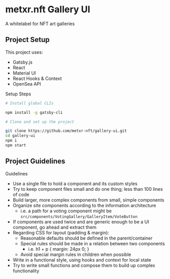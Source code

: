 # metxr.nft Gallery UI

A whitelabel for NFT art galleries

## Project Setup

This project uses:
- Gatsby.js
- React
- Material UI
- React Hooks & Context
- OpenSea API

Setup Steps
```bash
# Install global CLIs

npm install -g gatsby-cli

# Clone and set up the project

git clone https://github.com/metxr-nft/gallery-ui.git
cd gallery-ui
npm i
npm start
```

## Project Guidelines

Guidelines
* Use a single file to hold a component and its custom styles
* Try to keep component files small and do one thing; less than 100 lines of code
* Build larger, more complex components from small, simple components
* Organize site components according to the information architecture
  * i.e. a path for a voting component might be `src/components/VotingGallery/GalleryItem/VoteButton`
* If components are used twice and are generic enough to be a UI component, go ahead and extract them
* Regarding CSS for layout (padding & margin):
  * Reasonable defaults should be defined in the parent/container
  * Special rules should be made in a relation between two components
    * i.e. h1 + p { margin: 24px 0; }
  * Avoid special margin rules in children when possible
* Write in a functional style, using hooks and context for local state
* Try to write small functions and compose them to build up complex functionality
